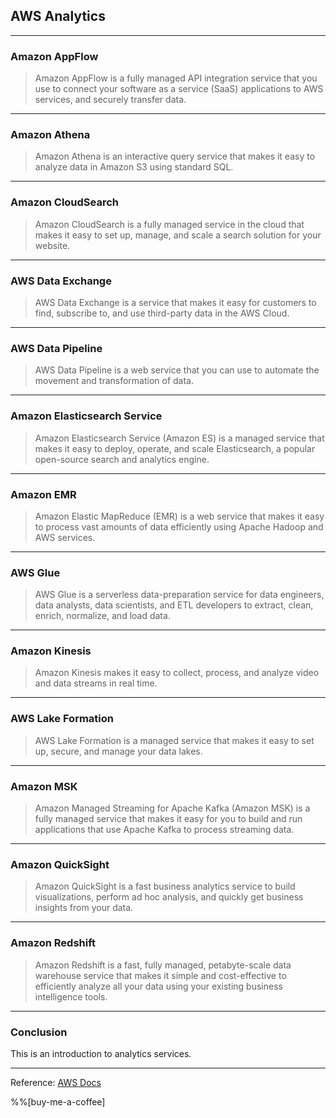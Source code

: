 ## AWS Analytics

---
### Amazon AppFlow
>Amazon AppFlow is a fully managed API integration service that you use to connect your software as a service (SaaS) applications to AWS services, and securely transfer data.


---

### Amazon Athena

>Amazon Athena is an interactive query service that makes it easy to analyze data in Amazon S3 using standard SQL.

---

### Amazon CloudSearch

>Amazon CloudSearch is a fully managed service in the cloud that makes it easy to set up, manage, and scale a search solution for your website. 

---

### AWS Data Exchange

>AWS Data Exchange is a service that makes it easy for customers to find, subscribe to, and use third-party data in the AWS Cloud.

---

### AWS Data Pipeline

>AWS Data Pipeline is a web service that you can use to automate the movement and transformation of data.

---

### Amazon Elasticsearch Service

>Amazon Elasticsearch Service (Amazon ES) is a managed service that makes it easy to deploy, operate, and scale Elasticsearch, a popular open-source search and analytics engine.

---

### Amazon EMR

>Amazon Elastic MapReduce (EMR) is a web service that makes it easy to process vast amounts of data efficiently using Apache Hadoop and AWS services.

---

### AWS Glue

>AWS Glue is a serverless data-preparation service for data engineers, data analysts, data scientists, and ETL developers to extract, clean, enrich, normalize, and load data.

---

### Amazon Kinesis

>Amazon Kinesis makes it easy to collect, process, and analyze video and data streams in real time.

---

### AWS Lake Formation

>AWS Lake Formation is a managed service that makes it easy to set up, secure, and manage your data lakes.

---

### Amazon MSK

>Amazon Managed Streaming for Apache Kafka (Amazon MSK) is a fully managed service that makes it easy for you to build and run applications that use Apache Kafka to process streaming data.

---

### Amazon QuickSight

>Amazon QuickSight is a fast business analytics service to build visualizations, perform ad hoc analysis, and quickly get business insights from your data. 

---

### Amazon Redshift

>Amazon Redshift is a fast, fully managed, petabyte-scale data warehouse service that makes it simple and cost-effective to efficiently analyze all your data using your existing business intelligence tools.

---

### Conclusion

This is an introduction to analytics services.

---

Reference: [AWS Docs](https://docs.aws.amazon.com/index.html)

%%[buy-me-a-coffee]